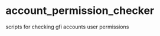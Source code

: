 account_permission_checker
==========================

scripts for checking gfi accounts user permissions
